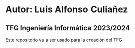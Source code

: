 # Autor: Luis Alfonso Culiañez

## TFG Ingeniería Informática 2023/2024

Este repositorio va a ser usado para la creación del TFG
